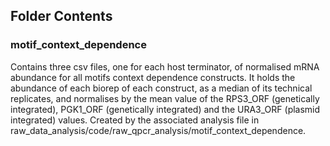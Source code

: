 ## Folder Contents

### motif_context_dependence

Contains three csv files, one for each host terminator, of normalised mRNA abundance for all motifs context dependence constructs. It holds the abundance of each biorep of each construct, as a median of its technical replicates, and normalises by the mean value of the RPS3_ORF (genetically integrated), PGK1_ORF (genetically integrated) and the URA3_ORF (plasmid integrated) values. Created by the associated analysis file in raw_data_analysis/code/raw_qpcr_analysis/motif_context_dependence.

